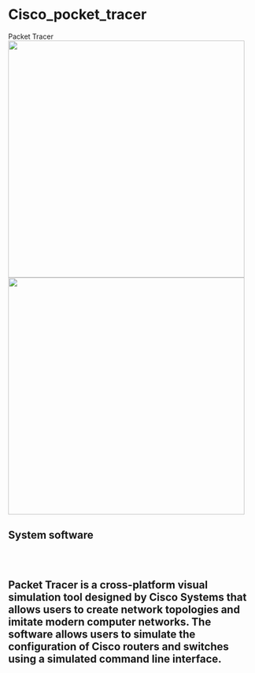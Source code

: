 # Cisco_pocket_tracer

Packet Tracer
<br>
<img src="https://stemclouds.com/wp-content/uploads/2020/06/networking-cisco-packet-tracer.png" height="480px" width="480px">
<img src="https://stemclouds.com/wp-content/uploads/2020/06/networking-cisco-packet-tracer.png" height="480px" width="480px"> 

<h2>System software<h2>
<br>
<p>Packet Tracer is a cross-platform visual simulation tool designed by Cisco Systems that allows users to create network topologies and imitate modern computer networks. The software allows users to simulate the configuration of Cisco routers and switches using a simulated command line interface.</p>
